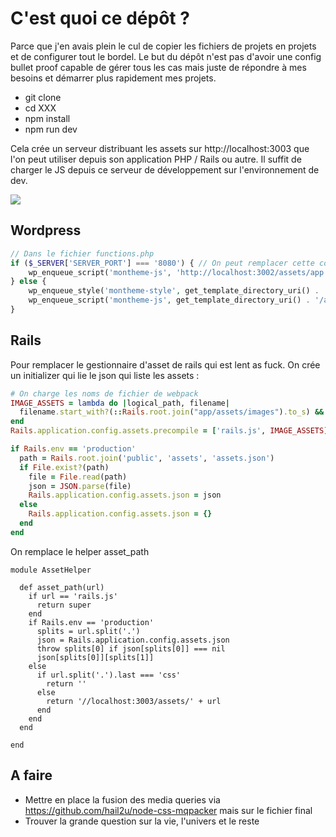 # C'est quoi ce dépôt ?

Parce que j'en avais plein le cul de copier les fichiers de projets en projets et de configurer tout le bordel.
Le but du dépôt n'est pas d'avoir une config bullet proof capable de gérer tous les cas mais juste de répondre à mes besoins et démarrer plus rapidement mes projets.

- git clone
- cd XXX
- npm install
- npm run dev

Cela crée un serveur distribuant les assets sur http://localhost:3003 que l'on peut utiliser depuis son application PHP / Rails ou autre. 
Il suffit de charger le JS depuis ce serveur de développement sur l'environnement de dev.

![](http://media.giphy.com/media/shrIxwJ2ojtrq/giphy.gif)

## Wordpress

```php
// Dans le fichier functions.php
if ($_SERVER['SERVER_PORT'] === '8080') { // On peut remplacer cette condition ici
    wp_enqueue_script('montheme-js', 'http://localhost:3002/assets/app.js', [], '1.0', true);
} else {
    wp_enqueue_style('montheme-style', get_template_directory_uri() . '/assets/app.css');
    wp_enqueue_script('montheme-js', get_template_directory_uri() . '/assets/app.js', [], '1.0', true);
}
```

## Rails


Pour remplacer le gestionnaire d'asset de rails qui est lent as fuck.
On crée un initializer qui lie le json qui liste les assets : 

```ruby
# On charge les noms de fichier de webpack
IMAGE_ASSETS = lambda do |logical_path, filename|
  filename.start_with?(::Rails.root.join("app/assets/images").to_s) && !['.js', '.css', ''].include?(File.extname(logical_path))
end
Rails.application.config.assets.precompile = ['rails.js', IMAGE_ASSETS]

if Rails.env == 'production'
  path = Rails.root.join('public', 'assets', 'assets.json')
  if File.exist?(path)
    file = File.read(path)
    json = JSON.parse(file)
    Rails.application.config.assets.json = json
  else
    Rails.application.config.assets.json = {}
  end
end
```

On remplace le helper asset_path

```
module AssetHelper

  def asset_path(url)
    if url == 'rails.js'
      return super
    end
    if Rails.env == 'production'
      splits = url.split('.')
      json = Rails.application.config.assets.json
      throw splits[0] if json[splits[0]] === nil
      json[splits[0]][splits[1]]
    else
      if url.split('.').last === 'css'
        return ''
      else
        return '//localhost:3003/assets/' + url
      end
    end
  end

end

```

## A faire

- Mettre en place la fusion des media queries via https://github.com/hail2u/node-css-mqpacker mais sur le fichier final
- Trouver la grande question sur la vie, l'univers et le reste
